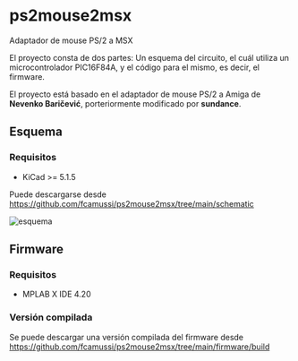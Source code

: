 # ps2mouse2msx

Adaptador de mouse PS/2 a MSX

El proyecto consta de dos partes: Un esquema del circuito, el cuál utiliza un microcontrolador PIC16F84A, y el código para el mismo, es decir, el firmware.

El proyecto está basado en el adaptador de mouse PS/2 a Amiga de **Nevenko Baričević**, porteriormente modificado por **sundance**.

## Esquema

### Requisitos

* KiCad >= 5.1.5

Puede descargarse desde https://github.com/fcamussi/ps2mouse2msx/tree/main/schematic

![esquema](https://user-images.githubusercontent.com/75378876/175794188-36a1ba7c-e46a-431f-8307-126c1a26419e.png)

## Firmware

### Requisitos

* MPLAB X IDE 4.20

### Versión compilada

Se puede descargar una versión compilada del firmware desde https://github.com/fcamussi/ps2mouse2msx/tree/main/firmware/build
